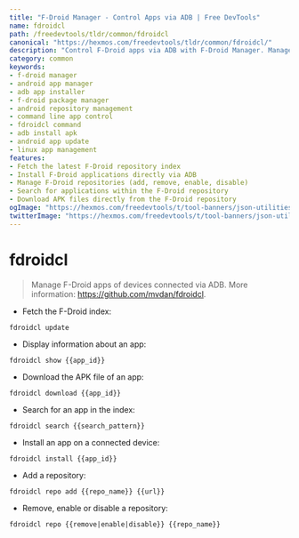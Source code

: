 ```yaml
---
title: "F-Droid Manager - Control Apps via ADB | Free DevTools"
name: fdroidcl
path: /freedevtools/tldr/common/fdroidcl
canonical: "https://hexmos.com/freedevtools/tldr/common/fdroidcl/"
description: "Control F-Droid apps via ADB with F-Droid Manager. Manage app installation, updates, and repositories on connected Android devices. Free online tool, no registration required."
category: common
keywords:
- f-droid manager
- android app manager
- adb app installer
- f-droid package manager
- android repository management
- command line app control
- fdroidcl command
- adb install apk
- android app update
- linux app management
features:
- Fetch the latest F-Droid repository index
- Install F-Droid applications directly via ADB
- Manage F-Droid repositories (add, remove, enable, disable)
- Search for applications within the F-Droid repository
- Download APK files directly from the F-Droid repository
ogImage: "https://hexmos.com/freedevtools/t/tool-banners/json-utilities-banner.png"
twitterImage: "https://hexmos.com/freedevtools/t/tool-banners/json-utilities-banner.png"
---
```


# fdroidcl

> Manage F-Droid apps of devices connected via ADB.
> More information: <https://github.com/mvdan/fdroidcl>.

- Fetch the F-Droid index:

`fdroidcl update`

- Display information about an app:

`fdroidcl show {{app_id}}`

- Download the APK file of an app:

`fdroidcl download {{app_id}}`

- Search for an app in the index:

`fdroidcl search {{search_pattern}}`

- Install an app on a connected device:

`fdroidcl install {{app_id}}`

- Add a repository:

`fdroidcl repo add {{repo_name}} {{url}}`

- Remove, enable or disable a repository:

`fdroidcl repo {{remove|enable|disable}} {{repo_name}}`
